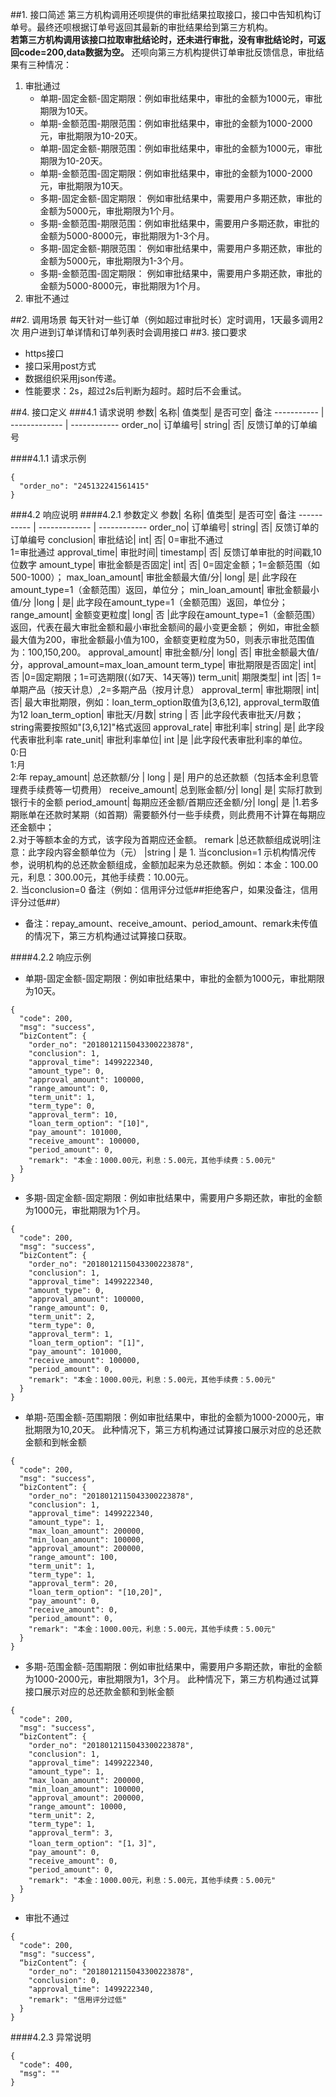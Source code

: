 ##1. 接口简述
第三方机构调用还呗提供的审批结果拉取接口，接口中告知机构订单号。最终还呗根据订单号返回其最新的审批结果给到第三方机构。<br>
**若第三方机构调用该接口拉取审批结论时，还未进行审批，没有审批结论时，可返回code=200,data数据为空。**
还呗向第三方机构提供订单审批反馈信息，审批结果有三种情况：

1. 审批通过
   * 单期-固定金额-固定期限：例如审批结果中，审批的金额为1000元，审批期限为10天。
   * 单期-金额范围-期限范围：例如审批结果中，审批的金额为1000-2000元，审批期限为10-20天。
   * 单期-固定金额-期限范围：例如审批结果中，审批的金额为1000元，审批期限为10-20天。
   * 单期-金额范围-固定期限：例如审批结果中，审批的金额为1000-2000元，审批期限为10天。
   * 多期-固定金额-固定期限： 例如审批结果中，需要用户多期还款，审批的金额为5000元，审批期限为1个月。
   * 多期-金额范围-期限范围：例如审批结果中，需要用户多期还款，审批的金额为5000-8000元，审批期限为1-3个月。
   * 多期-固定金额-期限范围： 例如审批结果中，需要用户多期还款，审批的金额为5000元，审批期限为1-3个月。
   * 多期-金额范围-固定期限： 例如审批结果中，需要用户多期还款，审批的金额为5000-8000元，审批期限为1个月。
2. 审批不通过

##2. 调用场景
每天针对一些订单（例如超过审批时长）定时调用，1天最多调用2次
用户进到订单详情和订单列表时会调用接口
##3. 接口要求
* https接口
* 接口采用post方式
* 数据组织采用json传递。
* 性能要求：2s，超过2s后判断为超时。超时后不会重试。

##4. 接口定义
###4.1 请求说明
参数|  名称|  值类型| 是否可空|  备注
----------- | ------------- | ------------
order_no|  订单编号|  string|  否| 反馈订单的订单编号

####4.1.1 请求示例
```
{
  "order_no": "245132241561415"
}
```

###4.2 响应说明
####4.2.1 参数定义
参数|  名称|  值类型| 是否可空|  备注
----------- | ------------- | ------------
order_no|  订单编号|  string|  否| 反馈订单的订单编号
conclusion|  审批结论|  int| 否| 0=审批不通过<br>1=审批通过
approval_time| 审批时间|  timestamp| 否| 反馈订单审批的时间戳,10位数字
amount_type| 审批金额是否固定|  int| 否| 0=固定金额；1=金额范围（如500-1000）；
max_loan_amount| 审批金额最大值/分| long|  是| 此字段在amount_type=1（金额范围）返回，单位分；
min_loan_amount| 审批金额最小值/分 |long | 是| 此字段在amount_type=1（金额范围）返回，单位分；
range_amount|  金额变更粒度|  long|  否 |此字段在amount_type=1（金额范围）返回，代表在最大审批金额和最小审批金额间的最小变更金额； 例如，审批金额最大值为200，审批金额最小值为100，金额变更粒度为50，则表示审批范围值为：100,150,200。
approval_amount| 审批金额/分|  long|  否| 审批金额最大值/分，approval_amount=max_loan_amount
term_type| 审批期限是否固定|  int| 否 |0=固定期限；1=可选期限(（如7天、14天等))
term_unit| 期限类型|  int |否| 1=单期产品（按天计息）,2=多期产品（按月计息）
approval_term| 审批期限|  int| 否| 最大审批期限，例如：loan_term_option取值为[3,6,12], approval_term取值为12
loan_term_option|  审批天/月数|  string | 否 |此字段代表审批天/月数；string需要按照如"[3,6,12]"格式返回
approval_rate| 审批利率|  string|  是| 此字段代表审批利率
rate_unit| 审批利率单位|  int |是 |此字段代表审批利率的单位。<br>0:日<br>1:月<br>2:年
repay_amount|  总还款额/分 | long | 是| 用户的总还款额（包括本金利息管理费手续费等一切费用）
receive_amount|  总到账金额/分| long|  是| 实际打款到银行卡的金额
period_amount| 每期应还金额/首期应还金额/分| long|  是 |1.若多期账单在还款时某期（如首期）需要额外付一些手续费，则此费用不计算在每期应还金额中；<br>2.对于等额本金的方式，该字段为首期应还金额。
remark  |总还款额组成说明|注意：此字段内容金额单位为（元）  |string | 是 1. 当conclusion=1 示机构情况传参，说明机构的总还款金额组成，金额加起来为总还款额。例如：本金：100.00元，利息：300.00元，其他手续费：10.00元。<br>2. 当conclusion=0 备注（例如：信用评分过低##拒绝客户，如果没备注，信用评分过低##）

* 备注：repay_amount、receive_amount、period_amount、remark未传值的情况下，第三方机构通过试算接口获取。

####4.2.2 响应示例
* 单期-固定金额-固定期限：例如审批结果中，审批的金额为1000元，审批期限为10天。
```
{
  "code": 200,
  "msg": "success",
  “bizContent”: {
    "order_no": "2018012115043300223878",
    "conclusion": 1,
    "approval_time": 1499222340,
    "amount_type": 0,
    "approval_amount": 100000,
    "range_amount": 0,
    "term_unit": 1,
    "term_type": 0,
    "approval_term": 10,
    "loan_term_option": "[10]",
    "pay_amount": 101000,
    "receive_amount": 100000,
    "period_amount": 0,
    "remark": "本金：1000.00元，利息：5.00元，其他手续费：5.00元"
  }
}
```
* 多期-固定金额-固定期限：例如审批结果中，需要用户多期还款，审批的金额为1000元，审批期限为1个月。
```
{
  "code": 200,
  "msg": "success",
  “bizContent”: {
    "order_no": "2018012115043300223878",
    "conclusion": 1,
    "approval_time": 1499222340,
    "amount_type": 0,
    "approval_amount": 100000,
    "range_amount": 0,
    "term_unit": 2,
    "term_type": 0,
    "approval_term": 1,
    "loan_term_option": "[1]",
    "pay_amount": 101000,
    "receive_amount": 100000,
    "period_amount": 0,
    "remark": "本金：1000.00元，利息：5.00元，其他手续费：5.00元"
  }
}
```
* 单期-范围金额-范围期限：例如审批结果中，审批的金额为1000-2000元，审批期限为10,20天。 此种情况下，第三方机构通过试算接口展示对应的总还款金额和到帐金额
```
{
  "code": 200,
  "msg": "success",
  “bizContent”: {
    "order_no": "2018012115043300223878",
    "conclusion": 1,
    "approval_time": 1499222340,
    "amount_type": 1,
    "max_loan_amount": 200000,
    "min_loan_amount": 100000,
    "approval_amount": 200000,
    "range_amount": 100,
    "term_unit": 1,
    "term_type": 1,
    "approval_term": 20,
    "loan_term_option": "[10,20]",
    "pay_amount": 0,
    "receive_amount": 0,
    "period_amount": 0,
    "remark": "本金：1000.00元，利息：5.00元，其他手续费：5.00元"
  }
}
```

* 多期-范围金额-范围期限：例如审批结果中，需要用户多期还款，审批的金额为1000-2000元，审批期限为1，3个月。 此种情况下，第三方机构通过试算接口展示对应的总还款金额和到帐金额
```
{
  "code": 200,
  "msg": "success",
  “bizContent”: {
    "order_no": "2018012115043300223878",
    "conclusion": 1,
    "approval_time": 1499222340,
    "amount_type": 1,
    "max_loan_amount": 200000,
    "min_loan_amount": 100000,
    "approval_amount": 200000,
    "range_amount": 10000,
    "term_unit": 2,
    "term_type": 1,
    "approval_term": 3,
    "loan_term_option": "[1，3]",
    "pay_amount": 0,
    "receive_amount": 0,
    "period_amount": 0,
    "remark": "本金：1000.00元，利息：5.00元，其他手续费：5.00元"
  }
}
```

* 审批不通过
```
{
  "code": 200,
  "msg": "success",
  “bizContent”: {
    "order_no": "2018012115043300223878",
    "conclusion": 0,
    "approval_time": 1499222340,
    "remark": "信用评分过低"
  }
}
```

####4.2.3 异常说明
```
{
  "code": 400,
  "msg": ""
}
```